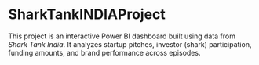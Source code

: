 # SharkTankINDIAProject
This project is an interactive Power BI dashboard built using data from *Shark Tank India*. It analyzes startup pitches, investor (shark) participation, funding amounts, and brand performance across episodes.
